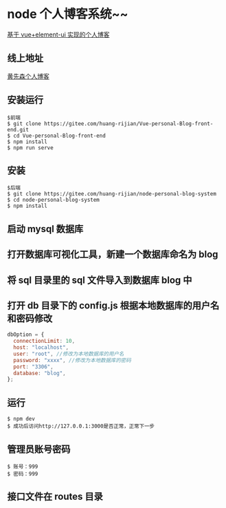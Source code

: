 # node 个人博客系统~~

[基于 vue+element-ui 实现的个人博客](https://gitee.com/huang-rijian/Vue-personal-Blog-front-end)

## 线上地址

[黄先森个人博客](http://www.hrjblog.top/)

## 安装运行

```
$前端
$ git clone https://gitee.com/huang-rijian/Vue-personal-Blog-front-end.git
$ cd Vue-personal-Blog-front-end
$ npm install
$ npm run serve
```

## 安装

```
$后端
$ git clone https://gitee.com/huang-rijian/node-personal-blog-system
$ cd node-personal-blog-system
$ npm install

```

## 启动 mysql 数据库

## 打开数据库可视化工具，新建一个数据库命名为 blog

## 将 sql 目录里的 sql 文件导入到数据库 blog 中

## 打开 db 目录下的 config.js 根据本地数据库的用户名和密码修改

```js
dbOption = {
  connectionLimit: 10,
  host: "localhost",
  user: "root", //修改为本地数据库的用户名
  password: "xxxx", //修改为本地数据库的密码
  port: "3306",
  database: "blog",
};
```

## 运行

```
$ npm dev
$ 成功后访问http://127.0.0.1:3000是否正常，正常下一步

```

## 管理员账号密码

```
$ 账号：999
$ 密码：999

```

## 接口文件在 routes 目录
